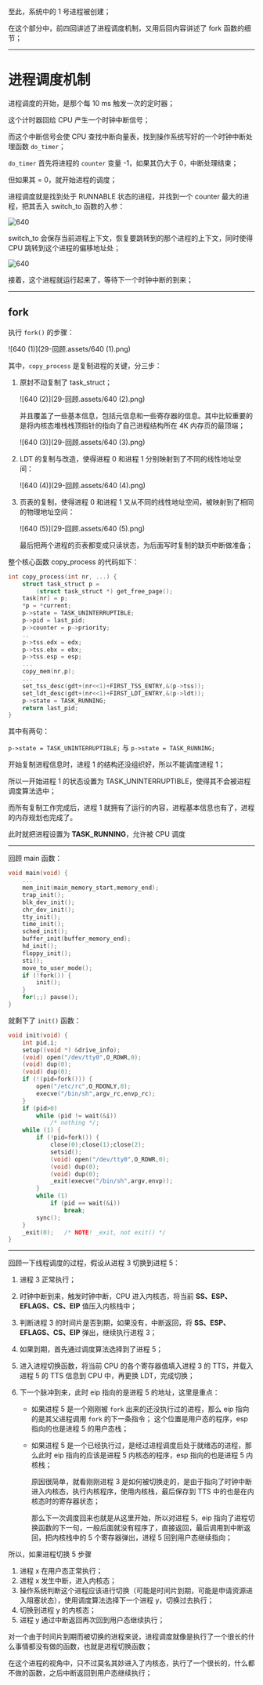 至此，系统中的 1 号进程被创建；

在这个部分中，前四回讲述了进程调度机制，又用后回内容讲述了 fork 函数的细节；

---

# 进程调度机制

进程调度的开始，是那个每 10 ms 触发一次的定时器；

这个计时器回给 CPU 产生一个时钟中断信号；

而这个中断信号会使 CPU 查找中断向量表，找到操作系统写好的一个时钟中断处理函数 `do_timer`；

`do_timer` 首先将进程的 `counter` 变量 -1，如果其仍大于 0，中断处理结束；

但如果其 = 0，就开始进程的调度；

进程调度就是找到处于 RUNNABLE 状态的进程，并找到一个 counter 最大的进程，把其丢入 switch_to 函数的入参：

![640](29-回顾.assets/640.gif)

switch_to 会保存当前进程上下文，恢复要跳转到的那个进程的上下文，同时使得 CPU 跳转到这个进程的偏移地址处；

![640](29-回顾.assets/640.png)

接着，这个进程就运行起来了，等待下一个时钟中断的到来；

---

## fork

执行 `fork()` 的步骤：

![640 (1)](29-回顾.assets/640 (1).png)

其中，`copy_process` 是复制进程的关键，分三步：

1. 原封不动复制了 task_struct；

    ![640 (2)](29-回顾.assets/640 (2).png)
   
   并且覆盖了一些基本信息，包括元信息和一些寄存器的信息。其中比较重要的是将内核态堆栈栈顶指针的指向了自己进程结构所在 4K 内存页的最顶端；
   
   ![640 (3)](29-回顾.assets/640 (3).png)
   
2. LDT 的复制与改造，使得进程 0 和进程 1 分别映射到了不同的线性地址空间：

    ![640 (4)](29-回顾.assets/640 (4).png)

3. 页表的复制，使得进程 0 和进程 1 又从不同的线性地址空间，被映射到了相同的物理地址空间：

    ![640 (5)](29-回顾.assets/640 (5).png)

    最后把两个进程的页表都变成只读状态，为后面写时复制的缺页中断做准备；

整个核心函数 copy_process 的代码如下：

````c
int copy_process(int nr, ...) {
    struct task_struct p = 
        (struct task_struct *) get_free_page();
    task[nr] = p;
    *p = *current;
    p->state = TASK_UNINTERRUPTIBLE;
    p->pid = last_pid;
    p->counter = p->priority;
    ..
    p->tss.edx = edx;
    p->tss.ebx = ebx;
    p->tss.esp = esp;
    ...
    copy_mem(nr,p);
    ...
    set_tss_desc(gdt+(nr<<1)+FIRST_TSS_ENTRY,&(p->tss));
    set_ldt_desc(gdt+(nr<<1)+FIRST_LDT_ENTRY,&(p->ldt));
    p->state = TASK_RUNNING;
    return last_pid;
}
````

其中有两句：

`p->state = TASK_UNINTERRUPTIBLE;` 与 `p->state = TASK_RUNNING;` 

开始复制进程信息时，进程 1 的结构还没组织好，所以不能调度进程 1；

所以一开始进程 1 的状态设置为 TASK_UNINTERRUPTIBLE，使得其不会被进程调度算法选中；

而所有复制工作完成后，进程 1 就拥有了运行的内容，进程基本信息也有了，进程的内存规划也完成了。

此时就把进程设置为 **TASK_RUNNING**，允许被 CPU 调度

---

回顾 main 函数：

````c
void main(void) {
    ...
    mem_init(main_memory_start,memory_end);
    trap_init();
    blk_dev_init();
    chr_dev_init();
    tty_init();
    time_init();
    sched_init();
    buffer_init(buffer_memory_end);
    hd_init();
    floppy_init();
    sti();
    move_to_user_mode();
    if (!fork()) {
        init();
    }
    for(;;) pause();
}
````

就剩下了 `init()` 函数：

````c
void init(void) {
    int pid,i;
    setup((void *) &drive_info);
    (void) open("/dev/tty0",O_RDWR,0);
    (void) dup(0);
    (void) dup(0);
    if (!(pid=fork())) {
        open("/etc/rc",O_RDONLY,0);
        execve("/bin/sh",argv_rc,envp_rc);
    }
    if (pid>0)
        while (pid != wait(&i))
            /* nothing */;
    while (1) {
        if (!pid=fork()) {
            close(0);close(1);close(2);
            setsid();
            (void) open("/dev/tty0",O_RDWR,0);
            (void) dup(0);
            (void) dup(0);
            _exit(execve("/bin/sh",argv,envp));
        }
        while (1)
            if (pid == wait(&i))
                break;
        sync();
    }
    _exit(0);   /* NOTE! _exit, not exit() */
}
````

---



回顾一下线程调度的过程，假设从进程 3 切换到进程 5：

1. 进程 3 正常执行；

2. 时钟中断到来，触发时钟中断，CPU 进入内核态，将当前 **SS、ESP、EFLAGS、CS、EIP** 值压入内核栈中；

3. 判断进程 3 的时间片是否到期，如果没有，中断返回，将  **SS、ESP、EFLAGS、CS、EIP** 弹出，继续执行进程 3；

4. 如果到期，首先通过调度算法选择到了进程 5；

5. 进入进程切换函数，将当前 CPU 的各个寄存器值填入进程 3 的 TTS，并载入进程 5 的 TTS 信息到 CPU 中，再更换 LDT，完成切换；

6. 下一个脉冲到来，此时 eip 指向的是进程 5 的地址，这里是重点：

    - 如果进程 5 是一个刚刚被 `fork` 出来的还没执行过的进程，那么 eip 指向的是其父进程调用 `fork`  的下一条指令； 这个位置是用户态的程序，esp 指向的也是进程 5 的用户态栈；

    - 如果进程 5 是一个已经执行过，是经过进程调度后处于就绪态的进程，那么此时 eip 指向的应该是进程 5 内核态的程序，esp 指向的也是进程 5 内核栈；

        原因很简单，就看刚刚进程 3 是如何被切换走的，是由于指向了时钟中断进入内核态，执行内核程序，使用内核栈，最后保存到 TTS 中的也是在内核态时的寄存器状态；

        那么下一次调度回来也就是从这里开始，所以对进程 5，eip 指向了进程切换函数的下一句，一般后面就没有程序了，直接返回，最后调用到中断返回，把内核栈中的 5 个寄存器弹出，进程 5 回到用户态继续指向；

        

所以，如果进程切换 5 步骤

1. 进程 x 在用户态正常执行；
2. 进程 x 发生中断，进入内核态；
3. 操作系统判断这个进程应该进行切换（可能是时间片到期，可能是申请资源进入阻塞状态），使用调度算法选择下一个进程 y，切换过去执行；
4. 切换到进程 y 的内核态；
5. 进程 y 通过中断返回再次回到用户态继续执行；



对一个由于时间片到期而被切换的进程来说，进程调度就像是执行了一个很长的什么事情都没有做的函数，也就是进程切换函数；

在这个进程的视角中，只不过莫名其妙进入了内核态，执行了一个很长的，什么都不做的函数，之后中断返回到用户态继续执行；



